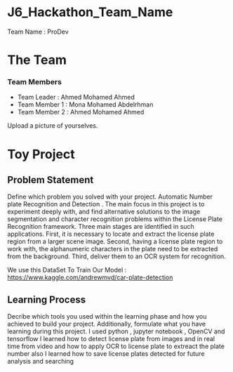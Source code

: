 
# J6_Hackathon_Team_Name
Team Name : ProDev

# The Team
### Team Members
* Team Leader :   Ahmed Mohamed Ahmed 
* Team Member 1 : Mona Mohamed Abdelrhman 
* Team Member 2 : Ahmed Mohamed Ahmed 

Upload a picture of yourselves.

# Toy Project
## Problem Statement
Define which problem you solved with your project.
Automatic Number plate Recognition and Detection .
The main focus in this project is to experiment deeply with, and find
alternative solutions to the image segmentation and character recognition problems
within the License Plate Recognition framework. Three main stages are identified in
such applications. 
First, it is necessary to locate and extract the license plate region from a larger
scene image. Second, having a license plate region to work with, the alphanumeric
characters in the plate need to be extracted from the background. Third, deliver
them to an OCR system for recognition.

We use this DataSet To Train Our Model : https://www.kaggle.com/andrewmvd/car-plate-detection


## Learning Process
Decribe which tools you used within the learning phase and how you achieved to build your project. Additionally, formulate what you have learning during this project.
I used python , jupyter notebook , OpenCV  and tensorflow 
I learned how to detect license plate from images and in real time from video and how to apply OCR to license  plate to extreact the plate number also I learned how to save license plates detected for future analysis and searching
